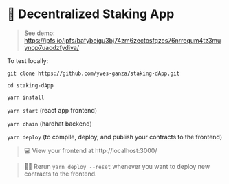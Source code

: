 # 🥩 Decentralized Staking App

> See demo: https://ipfs.io/ipfs/bafybeigu3bj74zm6zectosfqzes76nrrequm4tz3muynop7uaodzfydiva/



To test locally:

`git clone https://github.com/yves-ganza/staking-dApp.git`

`cd staking-dApp`

`yarn install`

`yarn start` (react app frontend)

`yarn chain` (hardhat backend)

`yarn deploy` (to compile, deploy, and publish your contracts to the frontend)

> 💻 View your frontend at http://localhost:3000/

> 👩‍💻 Rerun `yarn deploy --reset` whenever you want to deploy new contracts to the frontend.

